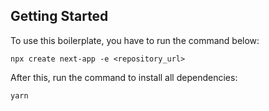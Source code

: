 ## Getting Started

To use this boilerplate, you have to run the command below:
```
npx create next-app -e <repository_url>
```

After this, run the command to install all dependencies:
```
yarn
```
